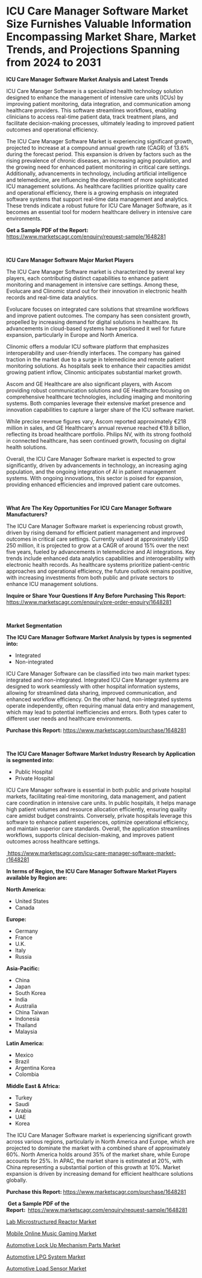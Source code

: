 <p><h1>ICU Care Manager Software Market Size Furnishes Valuable Information Encompassing Market Share, Market Trends, and Projections Spanning from 2024 to 2031</h1></p><p><strong>ICU Care Manager Software Market Analysis and Latest Trends</strong></p>
<p><p>ICU Care Manager Software is a specialized health technology solution designed to enhance the management of intensive care units (ICUs) by improving patient monitoring, data integration, and communication among healthcare providers. This software streamlines workflows, enabling clinicians to access real-time patient data, track treatment plans, and facilitate decision-making processes, ultimately leading to improved patient outcomes and operational efficiency.</p><p>The ICU Care Manager Software Market is experiencing significant growth, projected to increase at a compound annual growth rate (CAGR) of 13.6% during the forecast period. This expansion is driven by factors such as the rising prevalence of chronic diseases, an increasing aging population, and the growing need for enhanced patient monitoring in critical care settings. Additionally, advancements in technology, including artificial intelligence and telemedicine, are influencing the development of more sophisticated ICU management solutions. As healthcare facilities prioritize quality care and operational efficiency, there is a growing emphasis on integrated software systems that support real-time data management and analytics. These trends indicate a robust future for ICU Care Manager Software, as it becomes an essential tool for modern healthcare delivery in intensive care environments.</p></p>
<p><strong>Get a Sample PDF of the Report:&nbsp;</strong> <a href="https://www.marketscagr.com/enquiry/request-sample/1648281?utm_campaign=1285&utm_medium=2&utm_source=Github&utm_content=ia&utm_term=14102024&utm_id=icu-care-manager-software">https://www.marketscagr.com/enquiry/request-sample/1648281</a></p>
<p>&nbsp;</p>
<p><strong>ICU Care Manager Software Major Market Players</strong></p>
<p><p>The ICU Care Manager Software market is characterized by several key players, each contributing distinct capabilities to enhance patient monitoring and management in intensive care settings. Among these, Evolucare and Clinomic stand out for their innovation in electronic health records and real-time data analytics.</p><p>Evolucare focuses on integrated care solutions that streamline workflows and improve patient outcomes. The company has seen consistent growth, propelled by increasing demand for digital solutions in healthcare. Its advancements in cloud-based systems have positioned it well for future expansion, particularly in Europe and North America.</p><p>Clinomic offers a modular ICU software platform that emphasizes interoperability and user-friendly interfaces. The company has gained traction in the market due to a surge in telemedicine and remote patient monitoring solutions. As hospitals seek to enhance their capacities amidst growing patient inflow, Clinomic anticipates substantial market growth.</p><p>Ascom and GE Healthcare are also significant players, with Ascom providing robust communication solutions and GE Healthcare focusing on comprehensive healthcare technologies, including imaging and monitoring systems. Both companies leverage their extensive market presence and innovation capabilities to capture a larger share of the ICU software market.</p><p>While precise revenue figures vary, Ascom reported approximately €218 million in sales, and GE Healthcare's annual revenue reached €19.8 billion, reflecting its broad healthcare portfolio. Philips NV, with its strong foothold in connected healthcare, has seen continued growth, focusing on digital health solutions.</p><p>Overall, the ICU Care Manager Software market is expected to grow significantly, driven by advancements in technology, an increasing aging population, and the ongoing integration of AI in patient management systems. With ongoing innovations, this sector is poised for expansion, providing enhanced efficiencies and improved patient care outcomes.</p></p>
<p>&nbsp;</p>
<p><strong>What Are The Key Opportunities For ICU Care Manager Software Manufacturers?</strong></p>
<p><p>The ICU Care Manager Software market is experiencing robust growth, driven by rising demand for efficient patient management and improved outcomes in critical care settings. Currently valued at approximately USD 250 million, it is projected to grow at a CAGR of around 15% over the next five years, fueled by advancements in telemedicine and AI integrations. Key trends include enhanced data analytics capabilities and interoperability with electronic health records. As healthcare systems prioritize patient-centric approaches and operational efficiency, the future outlook remains positive, with increasing investments from both public and private sectors to enhance ICU management solutions.</p></p>
<p><strong>Inquire or Share Your Questions If Any Before Purchasing This Report:</strong> <a href="https://www.marketscagr.com/enquiry/pre-order-enquiry/1648281?utm_campaign=1285&utm_medium=2&utm_source=Github&utm_content=ia&utm_term=14102024&utm_id=icu-care-manager-software">https://www.marketscagr.com/enquiry/pre-order-enquiry/1648281</a></p>
<p>&nbsp;</p>
<p><strong>Market Segmentation</strong></p>
<p><strong>The ICU Care Manager Software Market Analysis by types is segmented into:</strong></p>
<p><ul><li>Integrated</li><li>Non-integrated</li></ul></p>
<p><p>ICU Care Manager Software can be classified into two main market types: integrated and non-integrated. Integrated ICU Care Manager systems are designed to work seamlessly with other hospital information systems, allowing for streamlined data sharing, improved communication, and enhanced workflow efficiency. On the other hand, non-integrated systems operate independently, often requiring manual data entry and management, which may lead to potential inefficiencies and errors. Both types cater to different user needs and healthcare environments.</p></p>
<p><strong>Purchase this Report:&nbsp;</strong><a href="https://www.marketscagr.com/purchase/1648281?utm_campaign=1285&utm_medium=2&utm_source=Github&utm_content=ia&utm_term=14102024&utm_id=icu-care-manager-software">https://www.marketscagr.com/purchase/1648281</a></p>
<p>&nbsp;</p>
<p><strong>The ICU Care Manager Software Market Industry Research by Application is segmented into:</strong></p>
<p><ul><li>Public Hospital</li><li>Private Hospital</li></ul></p>
<p><p>ICU Care Manager software is essential in both public and private hospital markets, facilitating real-time monitoring, data management, and patient care coordination in intensive care units. In public hospitals, it helps manage high patient volumes and resource allocation efficiently, ensuring quality care amidst budget constraints. Conversely, private hospitals leverage this software to enhance patient experiences, optimize operational efficiency, and maintain superior care standards. Overall, the application streamlines workflows, supports clinical decision-making, and improves patient outcomes across healthcare settings.</p></p>
<p><a href="https://www.marketscagr.com/icu-care-manager-software-market-r1648281?utm_campaign=1285&utm_medium=2&utm_source=Github&utm_content=ia&utm_term=14102024&utm_id=icu-care-manager-software">&nbsp;https://www.marketscagr.com/icu-care-manager-software-market-r1648281</a></p>
<p><strong>In terms of Region, the ICU Care Manager Software Market Players available by Region are:</strong></p>
<p>
    <p> <strong> North America: </strong>
        <ul>
            <li>United States</li>
            <li>Canada</li>
        </ul>
        </p> 
    <p> <strong> Europe: </strong>
        <ul>
            <li>Germany</li>
            <li>France</li>
            <li>U.K.</li>
            <li>Italy</li>
            <li>Russia</li>
        </ul>
        </p> 
    <p> <strong> Asia-Pacific: </strong>
        <ul>
            <li>China</li>
            <li>Japan</li>
            <li>South Korea</li>
            <li>India</li>
            <li>Australia</li>
            <li>China Taiwan</li>
            <li>Indonesia</li>
            <li>Thailand</li>
            <li>Malaysia</li>
        </ul>
        </p> 
    <p> <strong> Latin America: </strong>
        <ul>
            <li>Mexico</li>
            <li>Brazil</li>
            <li>Argentina Korea</li>
            <li>Colombia</li>
        </ul>
        </p> 
    <p> <strong> Middle East & Africa: </strong>
        <ul>
            <li>Turkey</li>
            <li>Saudi</li>
            <li>Arabia</li>
            <li>UAE</li>
            <li>Korea</li>
        </ul>
    </p>
    </p>
<p><p>The ICU Care Manager Software market is experiencing significant growth across various regions, particularly in North America and Europe, which are projected to dominate the market with a combined share of approximately 60%. North America holds around 35% of the market share, while Europe accounts for 25%. In APAC, the market share is estimated at 20%, with China representing a substantial portion of this growth at 10%. Market expansion is driven by increasing demand for efficient healthcare solutions globally.</p></p>
<p><strong>Purchase this Report: </strong><a href="https://www.marketscagr.com/purchase/1648281?utm_campaign=1285&utm_medium=2&utm_source=Github&utm_content=ia&utm_term=14102024&utm_id=icu-care-manager-software">https://www.marketscagr.com/purchase/1648281</a></p>
<p>&nbsp;<strong>Get a Sample PDF of the Report:&nbsp;&nbsp;</strong><a href="https://www.marketscagr.com/enquiry/request-sample/1648281?utm_campaign=1285&utm_medium=2&utm_source=Github&utm_content=ia&utm_term=14102024&utm_id=icu-care-manager-software">https://www.marketscagr.com/enquiry/request-sample/1648281</a></p>
<p><strong></strong></p>
<p><p><a href="https://github.com/birroctaymonyj/Market-Research-Report-List-1/blob/main/lab-microstructured-reactor-market.md?utm_campaign=1285&utm_medium=2&utm_source=Github&utm_content=ia&utm_term=14102024&utm_id=icu-care-manager-software">Lab Microstructured Reactor Market</a></p><p><a href="https://github.com/acappassw0t/Market-Research-Report-List-1/blob/main/mobile-online-music-gaming-market.md?utm_campaign=1285&utm_medium=2&utm_source=Github&utm_content=ia&utm_term=14102024&utm_id=icu-care-manager-software">Mobile Online Music Gaming Market</a></p><p><a href="https://www.linkedin.com/pulse/automotive-lock-up-mechanism-parts-market-revolution-fbfwe?utm_campaign=1285&utm_medium=2&utm_source=Github&utm_content=ia&utm_term=14102024&utm_id=icu-care-manager-software">Automotive Lock Up Mechanism Parts Market</a></p><p><a href="https://www.linkedin.com/pulse/automotive-lpg-system-market-share-analysis-growth-shcfe?utm_campaign=1285&utm_medium=2&utm_source=Github&utm_content=ia&utm_term=14102024&utm_id=icu-care-manager-software">Automotive LPG System Market</a></p><p><a href="https://www.linkedin.com/pulse/decoding-automotive-load-sensor-industry-dynamics-strategic-56pte?utm_campaign=1285&utm_medium=2&utm_source=Github&utm_content=ia&utm_term=14102024&utm_id=icu-care-manager-software">Automotive Load Sensor Market</a></p></p>